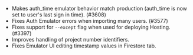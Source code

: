 - Makes auth_time emulator behavior match production (auth_time is now set to user's last sign in time). (#3608)
- Fixes Auth Emulator errors when importing many users. (#3577)
- Fixes support for `--except` flag when used for deploying Hosting. (#3397)
- Improves handling of project number identifiers.
- Fixes Emulator UI editing timestamp values in Firestore tab.
